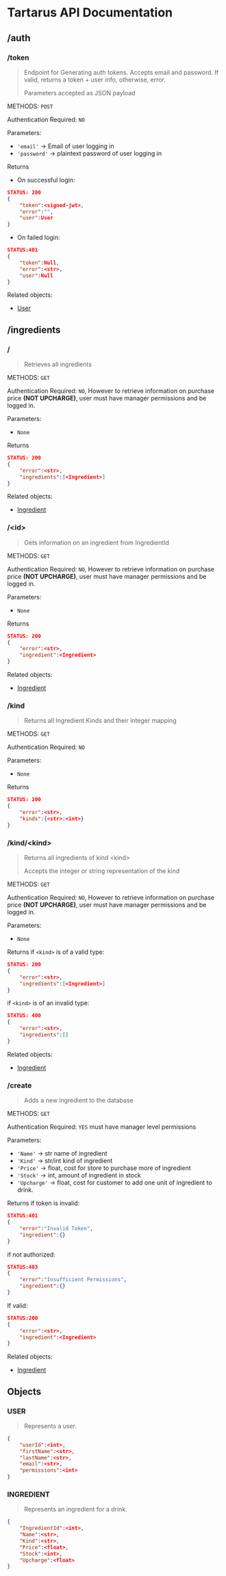 # Tartarus API Documentation

## /auth

### /token

> Endpoint for Generating auth tokens. Accepts email and password. If valid, returns a token + user info, otherwise, error.
>
> Parameters accepted as JSON payload

METHODS: `POST`

Authentication Required: `NO`

Parameters:
- `'email'` -> Email of user logging in
- `'password'` -> plaintext password of user logging in

Returns
- On successful login:
```json
STATUS: 200
{
    "token":<signed-jwt>,
    "error":"",
    "user":User
}
```
- On failed login:
```json
STATUS:401
{
    "token":Null,
    "error":<str>,
    "user":Null
}
```

Related objects:

- [User](#user)

## /ingredients

### /

> Retrieves all ingredients

METHODS: `GET`

Authentication Required: `NO`, However to retrieve information on purchase price **(NOT UPCHARGE)**, user must have manager permissions and be logged in.

Parameters:
- `None`

Returns
```json
STATUS: 200
{
    "error":<str>,
    "ingredients":[<Ingredient>]
}
```
Related objects:

- [Ingredient](#ingredient)

### /\<id>

> Gets information on an ingredient from IngredientId

METHODS: `GET`

Authentication Required: `NO`, However to retrieve information on purchase price **(NOT UPCHARGE)**, user must have manager permissions and be logged in.

Parameters:
- `None`

Returns
```json
STATUS: 200
{
    "error":<str>,
    "ingredient":<Ingredient>
}
```
Related objects:

- [Ingredient](#ingredient)

### /kind

> Returns all Ingredient Kinds and their integer mapping

METHODS: `GET`

Authentication Required: `NO`

Parameters:
- `None`

Returns
```json
STATUS: 200
{
    "error":<str>,
    "kinds":{<str>:<int>}
}
```

### /kind/\<kind>

> Returns all ingredients of kind \<kind>
>
> Accepts the integer or string representation of the kind

METHODS: `GET`

Authentication Required: `NO`, However to retrieve information on purchase price **(NOT UPCHARGE)**, user must have manager permissions and be logged in.

Parameters:
- `None`

Returns
if `<kind>` is of a valid type:
```json
STATUS: 200
{
    "error":<str>,
    "ingredients":[<Ingredient>]
}
```
if `<kind>` is of an invalid type:
```json
STATUS: 400
{
    "error":<str>,
    "ingredients":[]
}
```
Related objects:

- [Ingredient](#ingredient)

### /create

> Adds a new ingredient to the database

METHODS: `GET`

Authentication Required: `YES` must have manager level permissions

Parameters:
- `'Name'` -> str name of ingredient
- `'Kind'` -> str/int kind of ingredient
- `'Price'` -> float, cost for store to purchase more of ingredient
- `'Stock'` -> int, amount of ingredient in stock
- `'Upcharge'` -> float, cost for customer to add one unit of ingredient to drink.

Returns
if token is invalid:
```json
STATUS:401
{
    "error":"Invalid Token",
    "ingredient":{}
}
```

if not authorized:
```json
STATUS:403
{
    "error":"Insufficient Permissions",
    "ingredient":{}
}
```
If valid:
```json
STATUS:200
{
    "error":<str>,
    "ingredient":<Ingredient>
}
```
Related objects:

- [Ingredient](#ingredient)

## Objects

### USER

> Represents a user.

```json
{
    "userId":<int>,
    "firstName":<str>,
    "lastName":<str>,
    "email":<str>,
    "permissions":<int>
}
```

### INGREDIENT

> Represents an ingredient for a drink.

```json
{
    "IngredientId":<int>,
    "Name":<str>,
    "Kind":<str>,
    "Price":<float>,
    "Stock":<int>,
    "Upcharge":<float>
}